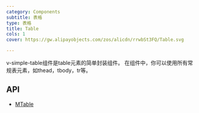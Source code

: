 ```yaml
---
category: Components
subtitle: 表格
type: 表格
title: Table
cols: 1
cover: https://gw.alipayobjects.com/zos/alicdn/rrwbSt3FQ/Table.svg

---
```


v-simple-table组件是table元素的简单封装组件。 在组件中，你可以使用所有常规表元素，如thead，tbody，tr等。

## API

- [MTable](/docs/api/MTable)